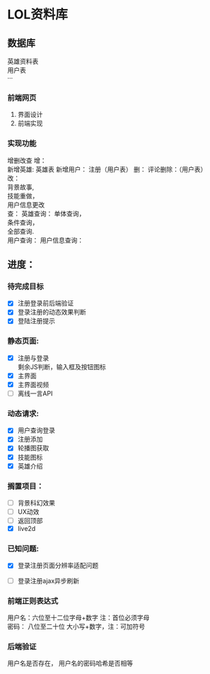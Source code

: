 # LOL资料库
## 数据库
英雄资料表  
用户表  
···
### 前端网页
1. 界面设计
2. 前端实现
### 实现功能
增删改查
增：  
    新增英雄:  英雄表
    新增用户： 注册（用户表）
删：
    评论删除：（用户表）  
改：  
    背景故事,  
    技能重做，  
    用户信息更改  
查：
    英雄查询： 
        单体查询，  
        条件查询，  
        全部查询.  
    用户查询： 
        用户信息查询：  

## 进度：  
### 待完成目标 
- [x] 注册登录前后端验证
- [x] 登录注册的动态效果判断
- [x] 登陆注册提示
### 静态页面:  
- [x] 注册与登录  
剩余JS判断，输入框及按钮图标
- [x] 主界面
- [x] 主界面视频
- [ ] 离线一言API
### 动态请求:
- [x] 用户查询登录
- [x] 注册添加
- [x] 轮播图获取
- [x] 技能图标
- [x] 英雄介绍
### 搁置项目：
- [  ] 背景科幻效果
- [ ] UX动效
- [  ] 返回顶部
- [X] live2d

### 已知问题:  
- [x] 登录注册页面分辨率适配问题
- [  ] 登录注册ajax异步刷新


### 前端正则表达式
用户名：六位至十二位字母+数字 注：首位必须字母  
密码：  八位至二十位 大小写+数字，注：可加符号
### 后端验证
用户名是否存在，  用户名的密码哈希是否相等
